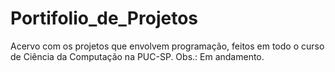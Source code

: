 # Portifolio_de_Projetos
Acervo com os projetos que envolvem programação, feitos em todo o curso de Ciência da Computação na PUC-SP.
Obs.: Em andamento.
